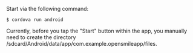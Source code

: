 Start via the following command:

    $ cordova run android

Currently, before you tap the "Start" button within the app, you manually need to create the directory /sdcard/Android/data/app/com.example.opensmileapp/files.
